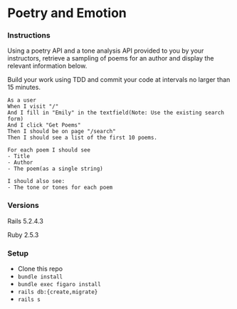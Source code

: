 # Poetry and Emotion

### Instructions

Using a poetry API and a tone analysis API provided to you by your instructors, retrieve a sampling of poems for an author and display the relevant information below.

Build your work using TDD and commit your code at intervals no larger than 15 minutes.

```
As a user
When I visit "/"
And I fill in "Emily" in the textfield(Note: Use the existing search form)
And I click "Get Poems"
Then I should be on page "/search"
Then I should see a list of the first 10 poems.

For each poem I should see
- Title
- Author
- The poem(as a single string)

I should also see:
- The tone or tones for each poem
```

### Versions

Rails 5.2.4.3

Ruby 2.5.3

### Setup

- Clone this repo
- `bundle install`
- `bundle exec figaro install`
- `rails db:{create,migrate}`
- `rails s`
